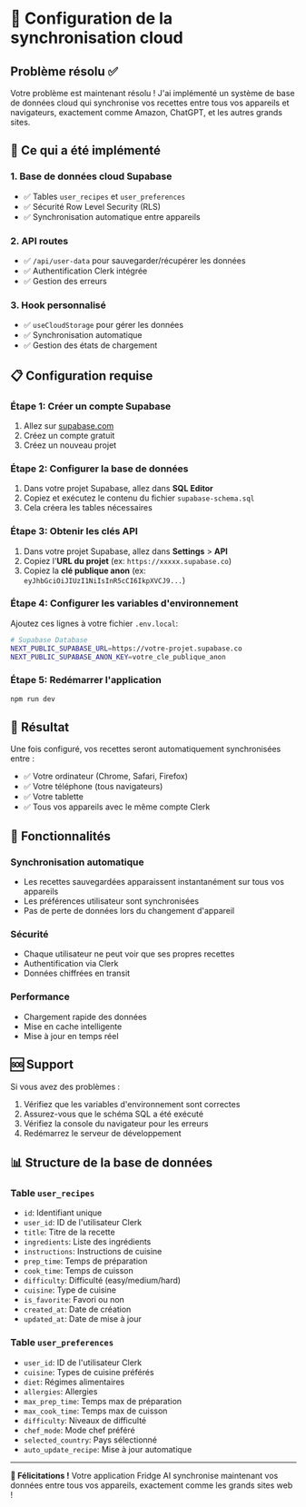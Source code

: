 # 🔄 Configuration de la synchronisation cloud

## Problème résolu ✅

Votre problème est maintenant résolu ! J'ai implémenté un système de base de données cloud qui synchronise vos recettes entre tous vos appareils et navigateurs, exactement comme Amazon, ChatGPT, et les autres grands sites.

## 🚀 Ce qui a été implémenté

### 1. Base de données cloud Supabase
- ✅ Tables `user_recipes` et `user_preferences`
- ✅ Sécurité Row Level Security (RLS)
- ✅ Synchronisation automatique entre appareils

### 2. API routes
- ✅ `/api/user-data` pour sauvegarder/récupérer les données
- ✅ Authentification Clerk intégrée
- ✅ Gestion des erreurs

### 3. Hook personnalisé
- ✅ `useCloudStorage` pour gérer les données
- ✅ Synchronisation automatique
- ✅ Gestion des états de chargement

## 📋 Configuration requise

### Étape 1: Créer un compte Supabase
1. Allez sur [supabase.com](https://supabase.com)
2. Créez un compte gratuit
3. Créez un nouveau projet

### Étape 2: Configurer la base de données
1. Dans votre projet Supabase, allez dans **SQL Editor**
2. Copiez et exécutez le contenu du fichier `supabase-schema.sql`
3. Cela créera les tables nécessaires

### Étape 3: Obtenir les clés API
1. Dans votre projet Supabase, allez dans **Settings** > **API**
2. Copiez l'**URL du projet** (ex: `https://xxxxx.supabase.co`)
3. Copiez la **clé publique anon** (ex: `eyJhbGciOiJIUzI1NiIsInR5cCI6IkpXVCJ9...`)

### Étape 4: Configurer les variables d'environnement
Ajoutez ces lignes à votre fichier `.env.local`:

```bash
# Supabase Database
NEXT_PUBLIC_SUPABASE_URL=https://votre-projet.supabase.co
NEXT_PUBLIC_SUPABASE_ANON_KEY=votre_cle_publique_anon
```

### Étape 5: Redémarrer l'application
```bash
npm run dev
```

## 🎯 Résultat

Une fois configuré, vos recettes seront automatiquement synchronisées entre :
- ✅ Votre ordinateur (Chrome, Safari, Firefox)
- ✅ Votre téléphone (tous navigateurs)
- ✅ Votre tablette
- ✅ Tous vos appareils avec le même compte Clerk

## 🔧 Fonctionnalités

### Synchronisation automatique
- Les recettes sauvegardées apparaissent instantanément sur tous vos appareils
- Les préférences utilisateur sont synchronisées
- Pas de perte de données lors du changement d'appareil

### Sécurité
- Chaque utilisateur ne peut voir que ses propres recettes
- Authentification via Clerk
- Données chiffrées en transit

### Performance
- Chargement rapide des données
- Mise en cache intelligente
- Mise à jour en temps réel

## 🆘 Support

Si vous avez des problèmes :
1. Vérifiez que les variables d'environnement sont correctes
2. Assurez-vous que le schéma SQL a été exécuté
3. Vérifiez la console du navigateur pour les erreurs
4. Redémarrez le serveur de développement

## 📊 Structure de la base de données

### Table `user_recipes`
- `id`: Identifiant unique
- `user_id`: ID de l'utilisateur Clerk
- `title`: Titre de la recette
- `ingredients`: Liste des ingrédients
- `instructions`: Instructions de cuisine
- `prep_time`: Temps de préparation
- `cook_time`: Temps de cuisson
- `difficulty`: Difficulté (easy/medium/hard)
- `cuisine`: Type de cuisine
- `is_favorite`: Favori ou non
- `created_at`: Date de création
- `updated_at`: Date de mise à jour

### Table `user_preferences`
- `user_id`: ID de l'utilisateur Clerk
- `cuisine`: Types de cuisine préférés
- `diet`: Régimes alimentaires
- `allergies`: Allergies
- `max_prep_time`: Temps max de préparation
- `max_cook_time`: Temps max de cuisson
- `difficulty`: Niveaux de difficulté
- `chef_mode`: Mode chef préféré
- `selected_country`: Pays sélectionné
- `auto_update_recipe`: Mise à jour automatique

---

**🎉 Félicitations !** Votre application Fridge AI synchronise maintenant vos données entre tous vos appareils, exactement comme les grands sites web !

